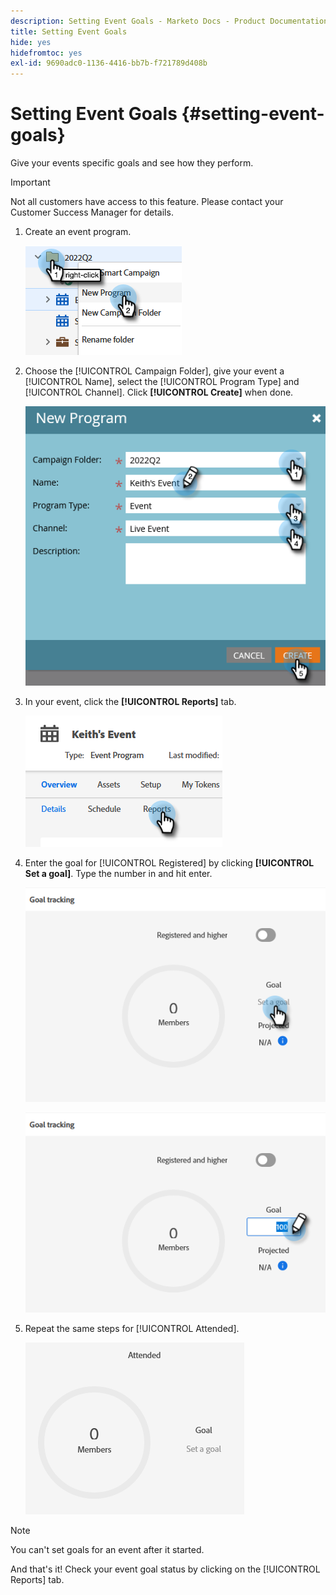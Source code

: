 ```yaml
---
description: Setting Event Goals - Marketo Docs - Product Documentation
title: Setting Event Goals
hide: yes
hidefromtoc: yes
exl-id: 9690adc0-1136-4416-bb7b-f721789d408b
---
```

# Setting Event Goals {#setting-event-goals}

Give your events specific goals and see how they perform.

>[!IMPORTANT]
>Not all customers have access to this feature. Please contact your Customer Success Manager for details.

1. Create an event program.

   ![](assets/setting-event-goals-1.png)

1. Choose the [!UICONTROL Campaign Folder], give your event a [!UICONTROL Name], select the [!UICONTROL Program Type] and [!UICONTROL Channel]. Click **[!UICONTROL Create]** when done.

   ![](assets/setting-event-goals-2.png)

1. In your event, click the **[!UICONTROL Reports]** tab.

   ![](assets/setting-event-goals-3.png)

1. Enter the goal for [!UICONTROL Registered] by clicking **[!UICONTROL Set a goal]**. Type the number in and hit enter.

   ![](assets/setting-event-goals-4.png)

   ![](assets/setting-event-goals-5.png)

1. Repeat the same steps for [!UICONTROL Attended].

   ![](assets/setting-event-goals-6.png)

>[!NOTE]
>
>You can't set goals for an event after it started.

And that's it! Check your event goal status by clicking on the [!UICONTROL Reports] tab.
